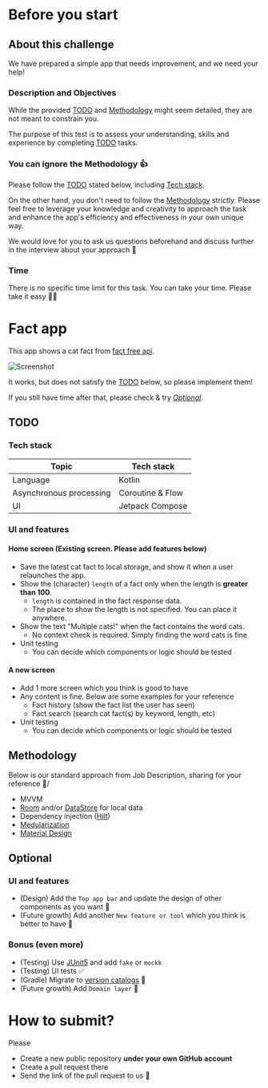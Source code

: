 # Before you start
## About this challenge
We have prepared a simple app that needs improvement, and we need your help!

### Description and Objectives
While the provided [TODO](#todo) and [Methodology](#methodology) might seem detailed, they are not meant to constrain you. 

The purpose of this test is to assess your understanding, skills and experience by completing [TODO](#todo) tasks.

### You can ignore the Methodology 👍
Please follow the [TODO](#todo) stated below, including [Tech stack](#tech-stack). 

On the other hand, you don't need to follow the [Methodology](#methodology) strictly. Please feel free to leverage your knowledge and creativity to approach the task and enhance the app's efficiency and effectiveness in your own unique way. 

We would love for you to ask us questions beforehand and discuss further in the interview about your approach 🙌

### Time
There is no specific time limit for this task. You can take your time. Please take it easy ✌🏻

# Fact app
This app shows a cat fact from [fact free api](https://catfact.ninja/#/).  

![Screenshot](./fact_app.png)

It works, but does not satisfy the [TODO](#todo) below, so please implement them!

If you still have time after that, please check & try *[Optional](#optional)*.

## TODO
### Tech stack
| Topic                   | Tech stack       |
|-------------------------|------------------|
| Language                | Kotlin           |
| Asynchronous processing | Coroutine & Flow |
| UI                      | Jetpack Compose  |

### UI and features
#### Home screen (Existing screen. Please add features below)
- Save the latest cat fact to local storage, and show it when a user relaunches the app.
- Show the (character) `length` of a fact only when the length is **greater than 100**.
  - `length` is contained in the fact response data.
  - The place to show the length is not specified. You can place it anywhere.
- Show the text "Multiple cats!" when the fact contains the word cats.
  - No context check is required. Simply finding the word cats is fine
- Unit testing
  - You can decide which components or logic should be tested

#### A new screen
- Add 1 more screen which you think is good to have
- Any content is fine. Below are some examples for your reference
  - Fact history (show the fact list the user has seen)
  - Fact search (search cat fact(s) by keyword, length, etc)
- Unit testing
  - You can decide which components or logic should be tested

## Methodology
Below is our standard approach from Job Description, sharing for your reference 🙏/
- MVVM
- [Room](https://developer.android.com/training/data-storage/room) and/or [DataStore](https://developer.android.com/topic/libraries/architecture/datastore) for local data
- Dependency injection ([Hilt](https://developer.android.com/training/dependency-injection/hilt-android))
- [Medularization](https://developer.android.com/topic/modularization)
- [Material Design](https://m3.material.io/)

## Optional
### UI and features
- (Design) Add the `Top app bar` and update the design of other components as you want 🏰
- (Future growth) Add another `New feature or tool` which you think is better to have 💪

### Bonus (even more)
- (Testing) Use [JUnit5](https://github.com/mannodermaus/android-junit5) and add `fake` or `mockk`
- (Testing) UI tests ✅
- (Gradle) Migrate to [version catalogs](https://developer.android.com/build/migrate-to-catalogs) 📗
- (Future growth) Add `Domain layer` 🚴‍️

# How to submit?
Please 
- Create a new public repository **under your own GitHub account**
- Create a pull request there
- Send the link of the pull request to us 🙏
